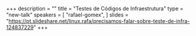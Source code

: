 +++
description = ""
title = "Testes de Códigos de Infraestrutura"
type = "new-talk"
speakers = [
        "rafael-gomex",
]
slides = "https://pt.slideshare.net/linux.rafa/precisamos-falar-sobre-teste-de-infra-124837229"
+++